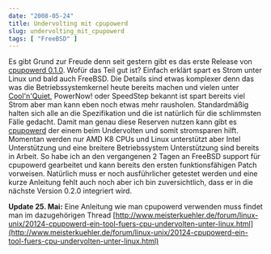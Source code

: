 ```yaml
---
date: "2008-05-24"
title: Undervolting mit cpupowerd
slug: undervolting_mit_cpupowerd
tags: [ "FreeBSD" ]
---
```


Es gibt Grund zur Freude denn seit gestern gibt es das erste Release von [cpupowerd 0.1.0](http://sourceforge.net/projects/cpupowerd/). Wofür das Teil gut ist? Einfach erklärt spart es Strom unter Linux und bald auch FreeBSD. 
Die Details sind etwas komplexer denn das was die Betriebssystemkernel heute bereits machen und vielen unter [Cool'n'Quiet](http://de.wikipedia.org/wiki/Cool%27n%27Quiet), PowerNow! oder SpeedStep bekannt ist spart bereits viel Strom aber man kann eben noch etwas mehr rausholen. Standardmäßig halten sich alle an die Spezifikation und die ist natürlich für die schlimmsten Fälle gedacht. Damit man genau diese Reserven nutzen kann gibt es [cpupowerd](http://sourceforge.net/projects/cpupowerd/) der einem beim Undervolten und somit stromsparen hilft. 
Momentan werden nur AMD K8 CPUs und Linux unterstützt aber Intel Unterstützung und eine breitere Betriebssystem Unterstützung sind bereits in Arbeit. 
So habe ich an den vergangenen 2 Tagen an FreeBSD support für cpupowerd gearbeitet und kann bereits den ersten funktionsfähigen Patch vorweisen. Natürlich muss er noch ausführlicher getestet werden und eine kurze Anleitung fehlt auch noch aber ich bin zuversichtlich, dass er in die nächste Version 0.2.0 integriert wird.

**Update 25. Mai:**
Eine Anleitung wie man cpupowerd verwenden muss findet man im dazugehörigen Thread [http://www.meisterkuehler.de/forum/linux-unix/20124-cpupowerd-ein-tool-fuers-cpu-undervolten-unter-linux.html](http://www.meisterkuehler.de/forum/linux-unix/20124-cpupowerd-ein-tool-fuers-cpu-undervolten-unter-linux.html)
